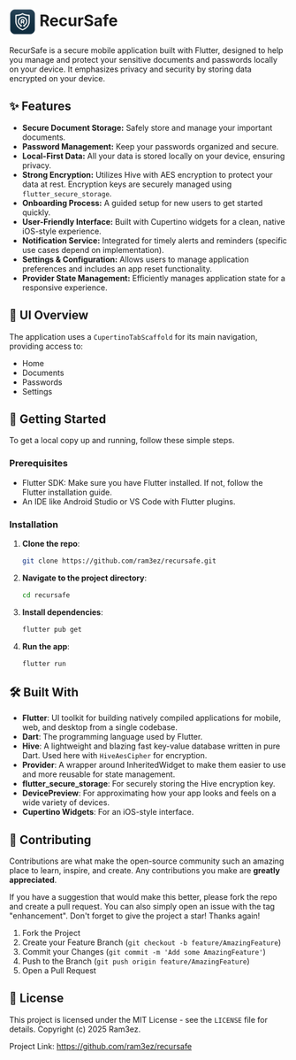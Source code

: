 # <img src="assets/icon.png" width="48" align="center"> RecurSafe  

RecurSafe is a secure mobile application built with Flutter, designed to help you manage and protect your sensitive documents and passwords locally on your device. It emphasizes privacy and security by storing data encrypted on your device.

## ✨ Features

- **Secure Document Storage:** Safely store and manage your important documents.
- **Password Management:** Keep your passwords organized and secure.
- **Local-First Data:** All your data is stored locally on your device, ensuring privacy.
- **Strong Encryption:** Utilizes Hive with AES encryption to protect your data at rest. Encryption keys are securely managed using `flutter_secure_storage`.
- **Onboarding Process:** A guided setup for new users to get started quickly.
- **User-Friendly Interface:** Built with Cupertino widgets for a clean, native iOS-style experience.
- **Notification Service:** Integrated for timely alerts and reminders (specific use cases depend on implementation).
- **Settings & Configuration:** Allows users to manage application preferences and includes an app reset functionality.
- **Provider State Management:** Efficiently manages application state for a responsive experience.

## 📱 UI Overview

The application uses a `CupertinoTabScaffold` for its main navigation, providing access to:

- Home
- Documents
- Passwords
- Settings

## 🚀 Getting Started

To get a local copy up and running, follow these simple steps.

### Prerequisites

- Flutter SDK: Make sure you have Flutter installed. If not, follow the Flutter installation guide.
- An IDE like Android Studio or VS Code with Flutter plugins.

### Installation

1.  **Clone the repo**:
    ```bash
    git clone https://github.com/ram3ez/recursafe.git
    ```
2.  **Navigate to the project directory**:
    ```bash
    cd recursafe
    ```
3.  **Install dependencies**:
    ```bash
    flutter pub get
    ```
4.  **Run the app**:
    ```bash
    flutter run
    ```

## 🛠️ Built With

- **Flutter**: UI toolkit for building natively compiled applications for mobile, web, and desktop from a single codebase.
- **Dart**: The programming language used by Flutter.
- **Hive**: A lightweight and blazing fast key-value database written in pure Dart. Used here with `HiveAesCipher` for encryption.
- **Provider**: A wrapper around InheritedWidget to make them easier to use and more reusable for state management.
- **flutter_secure_storage**: For securely storing the Hive encryption key.
- **DevicePreview**: For approximating how your app looks and feels on a wide variety of devices.
- **Cupertino Widgets**: For an iOS-style interface.

## 🤝 Contributing

Contributions are what make the open-source community such an amazing place to learn, inspire, and create. Any contributions you make are **greatly appreciated**.

If you have a suggestion that would make this better, please fork the repo and create a pull request. You can also simply open an issue with the tag "enhancement".
Don't forget to give the project a star! Thanks again!

1.  Fork the Project
2.  Create your Feature Branch (`git checkout -b feature/AmazingFeature`)
3.  Commit your Changes (`git commit -m 'Add some AmazingFeature'`)
4.  Push to the Branch (`git push origin feature/AmazingFeature`)
5.  Open a Pull Request

## 📄 License

This project is licensed under the MIT License - see the `LICENSE` file for details.
Copyright (c) 2025 Ram3ez.

Project Link: https://github.com/ram3ez/recursafe
